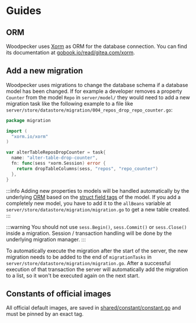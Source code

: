 # Guides

## ORM

Woodpecker uses [Xorm](https://xorm.io/) as ORM for the database connection.
You can find its documentation at [gobook.io/read/gitea.com/xorm](https://gobook.io/read/gitea.com/xorm/manual-en-US/).

## Add a new migration

Woodpecker uses migrations to change the database schema if a database model has been changed. If for example a developer removes a property `Counter` from the model `Repo` in `server/model/` they would need to add a new migration task like the following  example to a file like `server/store/datastore/migration/004_repos_drop_repo_counter.go`:

```go
package migration

import (
  "xorm.io/xorm"
)

var alterTableReposDropCounter = task{
  name: "alter-table-drop-counter",
  fn: func(sess *xorm.Session) error {
    return dropTableColumns(sess, "repos", "repo_counter")
  },
}
```

:::info
Adding new properties to models will be handled automatically by the underlying [ORM](#orm) based on the [struct field tags](https://stackoverflow.com/questions/10858787/what-are-the-uses-for-tags-in-go) of the model. If you add a completely new model, you have to add it to the `allBeans` variable at `server/store/datastore/migration/migration.go` to get a new table created.
:::

:::warning
You should not use `sess.Begin()`, `sess.Commit()` or `sess.Close()` inside a migration. Session / transaction handling will be done by the underlying migration manager.
:::

To automatically execute the migration after the start of the server, the new migration needs to be added to the end of `migrationTasks` in `server/store/datastore/migration/migration.go`. After a successful execution of that transaction the server will automatically add the migration to a list, so it won't be executed again on the next start.

## Constants of official images

All official default images, are saved in [shared/constant/constant.go](https://github.com/woodpecker-ci/woodpecker/blob/main/shared/constant/constant.go) and must be pinned by an exact tag.
